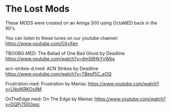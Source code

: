 # The Lost Mods

These MODS were created on an Amiga 500 using OctaMED back in the 90's.

You can listen to these tunes on our youtube channel: https://www.youtube.com/CityXen


TBOOBG.MED: The Ballad of One Bad Ghost by Deadline https://www.youtube.com/watch?v=dmS9HkYyWbs

acn-strikes-d.med: ACN Strikes by Deadline https://www.youtube.com/watch?v=TBegf5C_eOQ

Frustration.med: Frustration by Maniac https://www.youtube.com/watch?v=LNoIKRKOs9M

OnTheEdge.med: On The Edge by Maniac https://www.youtube.com/watch?v=DQPj750Oasc
